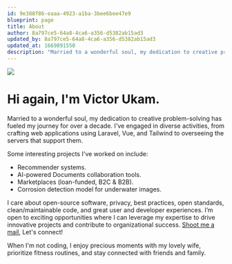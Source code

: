 ```yaml
---
id: 9e388f86-eaaa-4923-a1ba-3bee6bee47e9
blueprint: page
title: About
author: 8a797ce5-64a8-4ca6-a356-d5382ab15ad3
updated_by: 8a797ce5-64a8-4ca6-a356-d5382ab15ad3
updated_at: 1669891550
description: "Married to a wonderful soul, my dedication to creative problem-solving has fueled my journey for over a decade. I've engaged in diverse activities, from crafting web applications using Laravel, Vue, and Tailwind to overseeing the servers that support them."
---
```

<img src="/assets/images/victor-ukam-1.jpg" class="sm:float-right mx-auto sm:ml-6 mb-10 w-56 sm:w-48 grayscale rounded-md shadow-lg sm:rotate-2 hover:grayscale-0 sm:hover:rotate-3 hover:scale-105 hover:shadow-2xl transition duration-150" />

# Hi again, <span class="whitespace-nowrap">I'm Victor Ukam.</span>

Married to a wonderful soul, my dedication to creative problem-solving has fueled my journey for over a decade. I've engaged in diverse activities, from crafting web applications using Laravel, Vue, and Tailwind to overseeing the servers that support them.

Some interesting projects I've worked on include:

* Recommender systems.
* AI-powered Documents collaboration tools.
* Marketplaces (loan-funded, B2C & B2B).
* Corrosion detection model for underwater images.

I care about open-source software, privacy, best practices, open standards, clean/maintainable code, and great user and developer experiences. I’m open to exciting opportunities where I can leverage my expertise to drive innovative projects and contribute to organizational success. <a href="mailto:victorjohnukam@gmail.com">Shoot me a mail</a>, Let's connect!

When I'm not coding, I enjoy precious moments with my lovely wife, prioritize fitness routines, and stay connected with friends and family.

